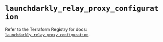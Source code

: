 # `launchdarkly_relay_proxy_configuration`

Refer to the Terraform Registry for docs: [`launchdarkly_relay_proxy_configuration`](https://registry.terraform.io/providers/launchdarkly/launchdarkly/2.25.2/docs/resources/relay_proxy_configuration).
